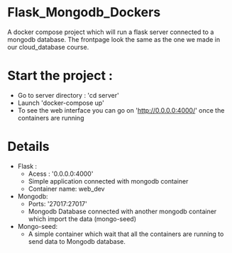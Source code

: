 # Flask_Mongodb_Dockers

A docker compose project which will run a flask server connected to a mongodb database. The frontpage look the same as the one we made in our cloud_database course.

# Start the project :

  - Go to server directory : 'cd server'
  - Launch 'docker-compose up'
  - To see the web interface you can go on 'http://0.0.0.0:4000/' once the containers are running

# Details

  - Flask :
    - Acess : '0.0.0.0:4000'
    - Simple application connected with mongodb container
    - Container name: web_dev
  - Mongodb:
    - Ports: '27017:27017'
    - Mongodb Database connected with another mongodb container which import the data (mongo-seed)
  - Mongo-seed:
    - A simple container which wait that all the containers are running to send data to Mongodb database.
